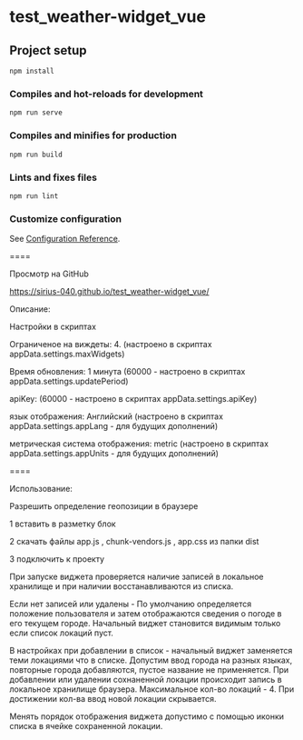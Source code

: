 # test_weather-widget_vue

## Project setup
```
npm install
```

### Compiles and hot-reloads for development
```
npm run serve
```

### Compiles and minifies for production
```
npm run build
```

### Lints and fixes files
```
npm run lint
```

### Customize configuration
See [Configuration Reference](https://cli.vuejs.org/config/).


====

Просмотр на GitHub 

https://sirius-040.github.io/test_weather-widget_vue/

Описание:

Настройки в скриптах

Ограниченое на виждеты: 4. (настроено в скриптах appData.settings.maxWidgets)

Время обновления: 1 минута (60000 - настроено в скриптах appData.settings.updatePeriod)

apiKey: (60000 - настроено в скриптах appData.settings.apiKey)

язык отображения: Английский (настроено в скриптах appData.settings.appLang - для будущих дополнений)

метрическая система отображения: metric (настроено в скриптах appData.settings.appUnits -  для будущих дополнений)

====

Использование:

Разрешить определение геопозиции в браузере

1 вставить в разметку блок <div id="weatherWidget"></div>

2 скачать файлы app.js , chunk-vendors.js , app.css из папки dist

3 подключить к проекту 

При запуске виджета проверяется наличие записей в локальное хранилище и при наличии восстанавливаются из списка.

Если нет записей или удалены - По умолчанию определяется положение пользователя и затем отображаются сведения о погоде в его текущем городе.
Начальный виджет становится видимым только если список локаций пуст.

В настройках при добавлении в список - начальный виджет заменяется теми локациями что в списке.
Допустим ввод города на разных языках, повторные города добавляются, пустое название не применяется. При добавлении или удалении сохнаненной локации происходит запись в локальное хранилище браузера.
Максимальное кол-во локаций - 4. При достижении кол-ва ввод новой локации скрывается.

Менять порядок отображения виджета допустимо с помощью иконки списка в ячейке сохраненной локации.
